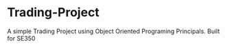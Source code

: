 # Trading-Project
A simple Trading Project using Object Oriented Programing Principals. Built for SE350
